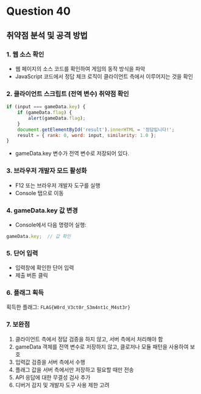 # Question 40

## 취약점 분석 및 공격 방법

### 1. 웹 소스 확인
- 웹 페이지의 소스 코드를 확인하여 게임의 동작 방식을 파악
- JavaScript 코드에서 정답 체크 로직이 클라이언트 측에서 이루어지는 것을 확인

### 2. 클라이언트 스크립트 (전역 변수) 취약점 확인
```javascript
if (input === gameData.key) {
    if (gameData.flag) {
        alert(gameData.flag);
    }
    document.getElementById('result').innerHTML = '정답입니다!';
    result = { rank: 0, word: input, similarity: 1.0 };
}
```
- gameData.key 변수가 전역 변수로 저장되어 있다.

### 3. 브라우저 개발자 모드 활성화
- F12 또는 브라우저 개발자 도구를 실행
- Console 탭으로 이동

### 4. gameData.key 값 변경
- Console에서 다음 명령어 실행:
```javascript
gameData.key;  // 값 확인
```

### 5. 단어 입력
- 입력창에 확인한 단어 입력
- 제출 버튼 클릭

### 6. 플래그 획득
획득한 플래그: `FLAG{W0rd_V3ct0r_S3m4nt1c_M4st3r}`

### 7. 보완점
1. 클라이언트 측에서 정답 검증을 하지 않고, 서버 측에서 처리해야 함
2. gameData 객체를 전역 변수로 저장하지 않고, 클로저나 모듈 패턴을 사용하여 보호
3. 입력값 검증을 서버 측에서 수행
4. 플래그 값을 서버 측에서만 저장하고 필요할 때만 전송
5. API 응답에 대한 무결성 검사 추가
6. 디버거 감지 및 개발자 도구 사용 제한 고려

